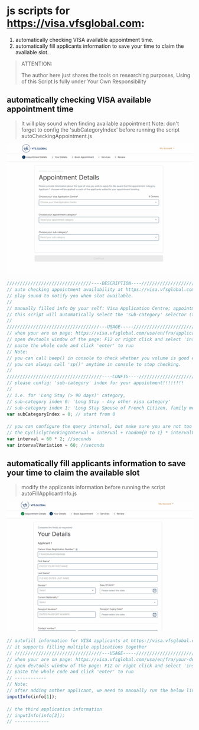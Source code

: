 
# js scripts for https://visa.vfsglobal.com:
1. automatically checking VISA available appointment time.
1. automatically fill applicants information to save your time to claim the available slot.

> ATTENTION:
>
> The author here just shares the tools on researching purposes,
> Using of this Script Is fully under Your Own Responsibility

## automatically checking VISA available appointment time
> It will play sound when finding available appointment
> Note: don't forget to config the 'subCategoryIndex' before running the script autoCheckingAppointment.js

![](./checkingAppointment.gif)

```javascript
////////////////////////////////----DESCRIPTION----/////////////////////////////////////////////
// auto checking appointment availability at https://visa.vfsglobal.com/usa/en/fra/application-detail
// play sound to notify you when slot available.
//
// manually filled info by your self: Visa Application Centre; appointment category.
// this script will automatically select the 'sub-category' selector (the last one) to trigger the time slot query.
//
///////////////////////////////////---USAGE-----////////////////////////////////////////////////
// when your are on page: https://visa.vfsglobal.com/usa/en/fra/application-detail
// open devtools window of the page: F12 or right click and select 'inspect', switch to the 'Console' tab of the devtools
// paste the whole code and click 'enter' to run
// Note:
// you can call beep() in console to check whether you volume is good enough for notification
// you can always call 'sp()' anytime in console to stop checking.
//
////////////////////////////////////----CONFIG----///////////////////////////////////////////////
// please config: 'sub-category' index for your appointment!!!!!!!!
//
// i.e. for 'Long Stay (> 90 days)' category,
// sub-category index 0: 'Long Stay - Any other visa category'
// sub-category index 1: 'Long Stay Spouse of French Citizen, family member of EU national, spouse of Swiss national'
var subCategoryIndex = 0; // start from 0

// you can configure the query interval, but make sure you are not too frequent, otherwise you will be blocked.
// the CycliclyCheckingInterval = interval + random{0 to 1} * intervalVariation
var interval = 60 * 2; //seconds
var intervalVariation = 60; //seconds
```

## automatically fill applicants information to save your time to claim the available slot

> modify the applicants information before running the script autoFillApplicantInfo.js

![](./fillApplicantInfo.gif)

```javascript
// autofill information for VISA applicants at https://visa.vfsglobal.com/usa/en/fra/your-details
// it supports filling multiple applications together
// /////////////////////////////////---USAGE-----////////////////////////////////////////////////
// when your are on page: https://visa.vfsglobal.com/usa/en/fra/your-details
// open devtools window of the page: F12 or right click and select 'inspect', switch to the 'Console' tab of the devtools
// paste the whole code and click 'enter' to run
// ------------
// Note:
// after adding anther applicant, we need to manually run the below line in console to input the second application information
inputInfo(info[1]);

// the third application information
// inputInfo(info[2]);
// -------------
```

